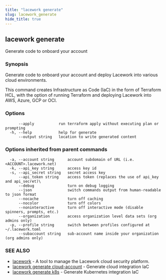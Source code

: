 ```yaml
---
title: "lacework generate"
slug: lacework_generate
hide_title: true
---
```


## lacework generate

Generate code to onboard your account

### Synopsis

Generate code to onboard your account and deploy Lacework into various cloud environments.

This command creates Infrastructure as Code (IaC) in the form of Terraform HCL, with the option of running
Terraform and deploying Lacework into AWS, Azure, GCP or OCI.


### Options

```
      --apply           run terraform apply without executing plan or prompting
  -h, --help            help for generate
      --output string   location to write generated content
```

### Options inherited from parent commands

```
  -a, --account string      account subdomain of URL (i.e. <ACCOUNT>.lacework.net)
  -k, --api_key string      access key id
  -s, --api_secret string   secret access key
      --api_token string    access token (replaces the use of api_key and api_secret)\
      --debug               turn on debug logging
      --json                switch commands output from human-readable to json format
      --nocache             turn off caching
      --nocolor             turn off colors
      --noninteractive      turn off interactive mode (disable spinners, prompts, etc.)
      --organization        access organization level data sets (org admins only)
  -p, --profile string      switch between profiles configured at ~/.lacework.toml
      --subaccount string   sub-account name inside your organization (org admins only)
```

### SEE ALSO

* [lacework](lacework.md)	 - A tool to manage the Lacework cloud security platform.
* [lacework generate cloud-account](lacework_generate_cloud-account.md)	 - Generate cloud integration IaC
* [lacework generate k8s](lacework_generate_k8s.md)	 - Generate Kubernetes integration IaC

